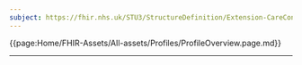 ```yaml
---
subject: https://fhir.nhs.uk/STU3/StructureDefinition/Extension-CareConnect-GPC-AllergyIntoleranceEnd-1
---
```


{{page:Home/FHIR-Assets/All-assets/Profiles/ProfileOverview.page.md}}

---